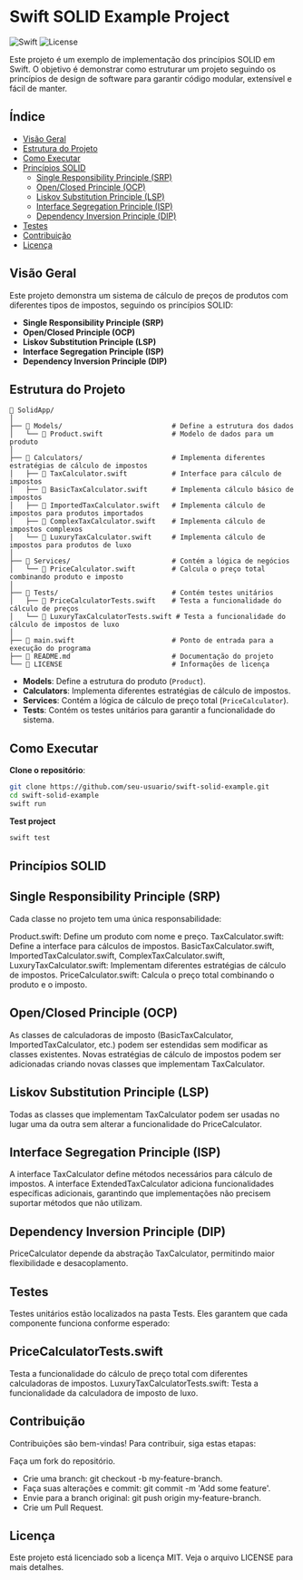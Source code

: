 # **Swift SOLID Example Project**

![Swift](https://img.shields.io/badge/Swift-5.8-orange)
![License](https://img.shields.io/badge/license-MIT-blue.svg)

Este projeto é um exemplo de implementação dos princípios SOLID em Swift. O objetivo é demonstrar como estruturar um projeto seguindo os princípios de design de software para garantir código modular, extensível e fácil de manter.

## **Índice**

- [Visão Geral](#visão-geral)
- [Estrutura do Projeto](#estrutura-do-projeto)
- [Como Executar](#como-executar)
- [Princípios SOLID](#princípios-solid)
  - [Single Responsibility Principle (SRP)](#single-responsibility-principle-srp)
  - [Open/Closed Principle (OCP)](#openclosed-principle-ocp)
  - [Liskov Substitution Principle (LSP)](#liskov-substitution-principle-lsp)
  - [Interface Segregation Principle (ISP)](#interface-segregation-principle-isp)
  - [Dependency Inversion Principle (DIP)](#dependency-inversion-principle-dip)
- [Testes](#testes)
- [Contribuição](#contribuição)
- [Licença](#licença)

## **Visão Geral**

Este projeto demonstra um sistema de cálculo de preços de produtos com diferentes tipos de impostos, seguindo os princípios SOLID:

- **Single Responsibility Principle (SRP)**
- **Open/Closed Principle (OCP)**
- **Liskov Substitution Principle (LSP)**
- **Interface Segregation Principle (ISP)**
- **Dependency Inversion Principle (DIP)**

## **Estrutura do Projeto**

```plaintext
📂 SolidApp/
│
├── 📂 Models/                           # Define a estrutura dos dados
│   └── 📄 Product.swift                 # Modelo de dados para um produto
│
├── 📂 Calculators/                      # Implementa diferentes estratégias de cálculo de impostos
│   ├── 📄 TaxCalculator.swift           # Interface para cálculo de impostos
│   ├── 📄 BasicTaxCalculator.swift      # Implementa cálculo básico de impostos
│   ├── 📄 ImportedTaxCalculator.swift   # Implementa cálculo de impostos para produtos importados
│   ├── 📄 ComplexTaxCalculator.swift    # Implementa cálculo de impostos complexos
│   └── 📄 LuxuryTaxCalculator.swift     # Implementa cálculo de impostos para produtos de luxo
│
├── 📂 Services/                         # Contém a lógica de negócios
│   └── 📄 PriceCalculator.swift         # Calcula o preço total combinando produto e imposto
│
├── 📂 Tests/                            # Contém testes unitários
│   ├── 📄 PriceCalculatorTests.swift    # Testa a funcionalidade do cálculo de preços
│   └── 📄 LuxuryTaxCalculatorTests.swift # Testa a funcionalidade do cálculo de impostos de luxo
│
├── 📄 main.swift                        # Ponto de entrada para a execução do programa
├── 📄 README.md                         # Documentação do projeto
└── 📄 LICENSE                           # Informações de licença
```


- **Models**: Define a estrutura do produto (`Product`).
- **Calculators**: Implementa diferentes estratégias de cálculo de impostos.
- **Services**: Contém a lógica de cálculo de preço total (`PriceCalculator`).
- **Tests**: Contém os testes unitários para garantir a funcionalidade do sistema.

## **Como Executar**

**Clone o repositório**:

   ```bash
   git clone https://github.com/seu-usuario/swift-solid-example.git
   cd swift-solid-example
   swift run
```

**Test project**
   ```bash
   swift test

```

## Princípios SOLID
## Single Responsibility Principle (SRP)
Cada classe no projeto tem uma única responsabilidade:

Product.swift: Define um produto com nome e preço.
TaxCalculator.swift: Define a interface para cálculos de impostos.
BasicTaxCalculator.swift, ImportedTaxCalculator.swift, ComplexTaxCalculator.swift, LuxuryTaxCalculator.swift: Implementam diferentes estratégias de cálculo de impostos.
PriceCalculator.swift: Calcula o preço total combinando o produto e o imposto.

## Open/Closed Principle (OCP)
As classes de calculadoras de imposto (BasicTaxCalculator, ImportedTaxCalculator, etc.) podem ser estendidas sem modificar as classes existentes. Novas estratégias de cálculo de impostos podem ser adicionadas criando novas classes que implementam TaxCalculator.

## Liskov Substitution Principle (LSP)
Todas as classes que implementam TaxCalculator podem ser usadas no lugar uma da outra sem alterar a funcionalidade do PriceCalculator.

## Interface Segregation Principle (ISP)
A interface TaxCalculator define métodos necessários para cálculo de impostos. 
A interface ExtendedTaxCalculator adiciona funcionalidades específicas adicionais,
garantindo que implementações não precisem suportar métodos que não utilizam.

## Dependency Inversion Principle (DIP)
PriceCalculator depende da abstração TaxCalculator, permitindo maior flexibilidade e desacoplamento.

## Testes
Testes unitários estão localizados na pasta Tests. Eles garantem que cada componente funciona conforme esperado:

## PriceCalculatorTests.swift
Testa a funcionalidade do cálculo de preço total com diferentes calculadoras de impostos.
LuxuryTaxCalculatorTests.swift: Testa a funcionalidade da calculadora de imposto de luxo.

## Contribuição
Contribuições são bem-vindas! Para contribuir, siga estas etapas:

Faça um fork do repositório.
- Crie uma branch: git checkout -b my-feature-branch.
- Faça suas alterações e commit: git commit -m 'Add some feature'.
- Envie para a branch original: git push origin my-feature-branch.
- Crie um Pull Request.

## Licença
Este projeto está licenciado sob a licença MIT. Veja o arquivo LICENSE para mais detalhes.
